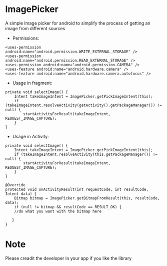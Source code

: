 # ImagePicker
A simple Image picker for android to simplify the process of getting an image from different sources

* Permissions:
```
<uses-permission android:name="android.permission.WRITE_EXTERNAL_STORAGE" />
<uses-permission android:name="android.permission.READ_EXTERNAL_STORAGE" />
<uses-permission android:name="android.permission.CAMERA" />
<uses-feature android:name="android.hardware.camera" />
<uses-feature android:name="android.hardware.camera.autofocus" />
```

* Usage in fragment:
```
private void selectImage() {
    Intent takeImageIntent = ImagePicker.getPickImageIntent(this);
    if (takeImageIntent.resolveActivity(getActivity().getPackageManager()) != null) {
        startActivityForResult(takeImageIntent, REQUEST_IMAGE_CAPTURE);
    }
}
```
* Usage in Activity:
```
private void selectImage() {
    Intent takeImageIntent = ImagePicker.getPickImageIntent(this);
    if (takeImageIntent.resolveActivity(this.getPackageManager()) != null) {
        startActivityForResult(takeImageIntent, REQUEST_IMAGE_CAPTURE);
    }
}
```
```
@Override
protected void onActivityResult(int requestCode, int resultCode, Intent data) {
    Bitmap bitmap = ImagePicker.getBitmapFromResult(this, resultCode, data);
    if (null != bitmap && resultCode == RESULT_OK) {
    //do what you want with the bitmap here

   }
}
```
# Note
Please creadit the developer in your app if you like the library
